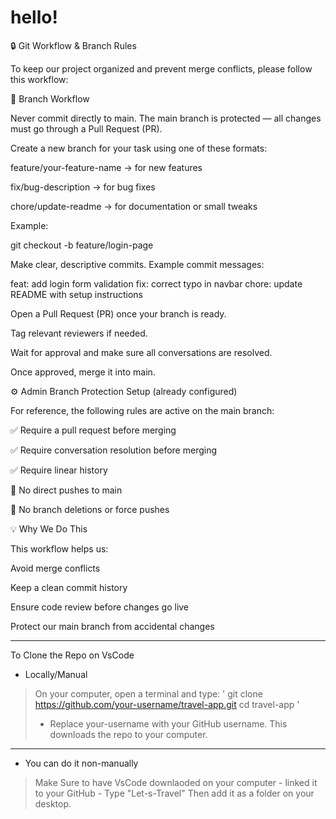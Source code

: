 
# hello!

🔒 Git Workflow & Branch Rules

To keep our project organized and prevent merge conflicts, please follow this workflow:

🧭 Branch Workflow

Never commit directly to main.
The main branch is protected — all changes must go through a Pull Request (PR).

Create a new branch for your task using one of these formats:

feature/your-feature-name → for new features

fix/bug-description → for bug fixes

chore/update-readme → for documentation or small tweaks

Example:

git checkout -b feature/login-page


Make clear, descriptive commits.
Example commit messages:

feat: add login form validation
fix: correct typo in navbar
chore: update README with setup instructions


Open a Pull Request (PR) once your branch is ready.

Tag relevant reviewers if needed.

Wait for approval and make sure all conversations are resolved.

Once approved, merge it into main.

⚙️ Admin Branch Protection Setup (already configured)

For reference, the following rules are active on the main branch:

✅ Require a pull request before merging

✅ Require conversation resolution before merging

✅ Require linear history

🚫 No direct pushes to main

🚫 No branch deletions or force pushes

💡 Why We Do This

This workflow helps us:

Avoid merge conflicts

Keep a clean commit history

Ensure code review before changes go live

Protect our main branch from accidental changes

-------------------------------------------------------------------------------------
To Clone the Repo on VsCode 
- Locally/Manual 
> On your computer, open a terminal and type: 
 ' git clone https://github.com/your-username/travel-app.git cd travel-app '
> - Replace your-username with your GitHub username. This downloads the repo to your computer.
---------------
 - You can do it non-manually
> Make Sure to have VsCode downlaoded on your computer - linked it to your GitHub - Type "Let-s-Travel" Then add it as a folder on your desktop. 
 
